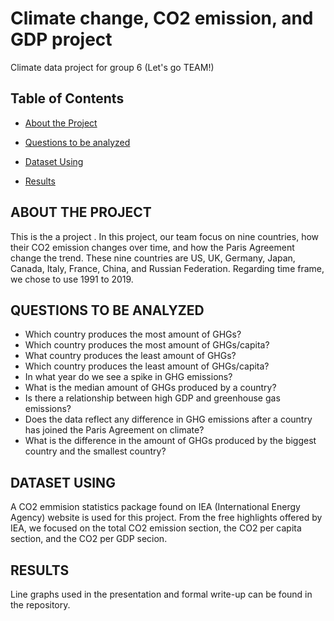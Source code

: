 # Climate change, CO2 emission, and GDP project
Climate data project for group 6 (Let's go TEAM!)

## Table of Contents

* [About the Project](#about-the-project)

* [Questions to be analyzed](#questions-to-be-analyzed)

* [Dataset Using](#dataset-using)

* [Results](#results)

  
<!-- ABOUT THE PROJECT -->  
## ABOUT THE PROJECT

  This is the a project . In this project, our team focus on nine countries, how their CO2 emission changes over time, and how the Paris Agreement change the trend. These nine countries are US, UK, Germany, Japan, Canada, Italy, France, China, and Russian Federation. Regarding time frame, we chose to use 1991 to 2019. 

<!-- QUESTIONS TO BE ANALYZED -->
## QUESTIONS TO BE ANALYZED

 - Which country produces the most amount of GHGs?
 - Which country produces the most amount of GHGs/capita?
 - What country produces the least amount of GHGs?
 - Which country produces the least amount of GHGs/capita?
 - In what year do we see a spike in GHG emissions? 
 - What is the median amount of GHGs produced by a country?
 - Is there a relationship between high GDP and greenhouse gas emissions?
 - Does the data reflect any difference in GHG emissions after a country has joined the Paris Agreement on climate?
 - What is the difference in the amount of GHGs produced by the biggest country and the smallest country?

<!-- DATASET USING -->
## DATASET USING

  A CO2 emmision statistics package found on IEA (International Energy Agency) website is used for this project. From the free highlights offered by IEA, we focused on the total CO2 emission section, the CO2 per capita section, and the CO2 per GDP secion. 

<!-- RESULTS -->
## RESULTS

  Line graphs used in the presentation and formal write-up can be found in the repository. 
  
  
